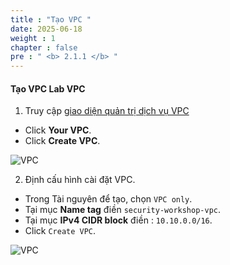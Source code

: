 ```yaml
---
title : "Tạo VPC "
date: 2025-06-18
weight : 1 
chapter : false
pre : " <b> 2.1.1 </b> "
---
```



#### Tạo VPC **Lab VPC**
1. Truy cập [giao diện quản trị dịch vụ VPC](https://console.aws.amazon.com/vpc/home)
  + Click **Your VPC**.
  + Click **Create VPC**.

![VPC](/images/2.prerequisite/image2.2.10.png)

2. Định cấu hình cài đặt VPC.
  + Trong Tài nguyên để tạo, chọn `VPC only`.
  + Tại mục **Name tag** điền `security-workshop-vpc`.
  + Tại mục **IPv4 CIDR block** điền : `10.10.0.0/16`.
  + Click `Create VPC`.

![VPC](/images/2.prerequisite/image2.2.11.png)
